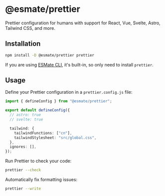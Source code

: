 # @esmate/prettier

Prettier configuration for humans with support for React, Vue, Svelte, Astro, Tailwind CSS, and more.

## Installation

```bash
npm install -D @esmate/prettier prettier
```

If you are using [ESMate CLI](https://www.npmjs.com/package/esmate), it's built-in, so only need to install `prettier`.

## Usage

Define your Prettier configuration in a `prettier.config.js` file:

```ts
import { defineConfig } from "@esmate/prettier";

export default defineConfig({
  // astro: true
  // svelte: true

  tailwind: {
    tailwindFunctions: ["cn"],
    tailwindStylesheet: "src/global.css",
  },
  ignores: [],
});
```

Run Prettier to check your code:

```bash
prettier --check
```

Automatically fix formatting issues:

```bash
prettier --write
```
